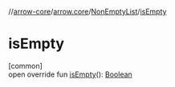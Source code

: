 //[arrow-core](../../../index.md)/[arrow.core](../index.md)/[NonEmptyList](index.md)/[isEmpty](is-empty.md)

# isEmpty

[common]\
open override fun [isEmpty](is-empty.md)(): [Boolean](https://kotlinlang.org/api/latest/jvm/stdlib/kotlin/-boolean/index.html)
